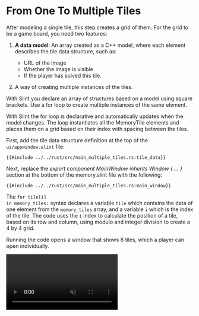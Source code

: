 <!-- Copyright © SixtyFPS GmbH <info@slint.dev> ; SPDX-License-Identifier: MIT -->

# From One To Multiple Tiles

After modeling a single tile, this step creates a grid of them. For the grid to be a game board, you need two features:

1. **A data model**: An array created as a C++ model, where each element describes the tile data structure, such as:

    - URL of the image
    - Whether the image is visible
    - If the player has solved this tile.

2. A way of creating multiple instances of the tiles.

With Slint you declare an array of structures based on a model using square brackets. Use a <span class="hljs-keyword">for</span> loop
to create multiple instances of the same element.

With Slint the <span class="hljs-keyword">for</span> loop is declarative and automatically updates when
the model changes. The loop instantiates all the <span class="hljs-title">MemoryTile</span> elements and places them on a grid based on their
index with spacing between the tiles.

First, add the tile data structure definition at the top of the `ui/appwindow.slint` file:

```slint
{{#include ../../rust/src/main_multiple_tiles.rs:tile_data}}
```

Next, replace the _export component <span class="hljs-title">MainWindow</span> inherits Window { ... }_ section at the bottom of the memory.slint file with the following:

```slint
{{#include ../../rust/src/main_multiple_tiles.rs:main_window}}
```

The <code><span class="hljs-keyword">for</span> tile\[i\] <span class="hljs-keyword">in</span> memory_tiles:</code> syntax declares a variable `tile` which contains the data of one element from the `memory_tiles` array,
and a variable `i` which is the index of the tile. The code uses the `i` index to calculate the position of a tile, based on its row and column,
using modulo and integer division to create a 4 by 4 grid.

Running the code opens a window that shows 8 tiles, which a player can open individually.

<video autoplay loop muted playsinline src="https://slint.dev/blog/memory-game-tutorial/from-one-to-multiple-tiles.mp4"></video>
